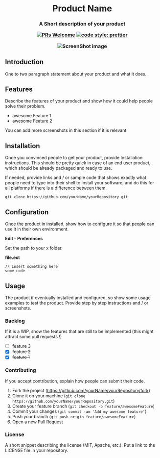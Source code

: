 <h1 align="center"> Product Name</h1>

<h3 align="center">A Short description of your product</h>
<p align="center">

[![PRs Welcome](https://img.shields.io/badge/PRs-welcome-brightgreen.svg)](http://makeapullrequest.com)
[![code style: prettier](https://img.shields.io/badge/code_style-prettier-ff69b4.svg)](https://github.com/prettier/prettier)

</p>

<p align="center">
  <img src="https://github.com/jsulpis/readme-templates/screenshot.jpg" alt="ScreenShot image"/>
</p>

## Introduction

One to two paragraph statement about your product and what it does.

## Features

Describe the features of your product and show how it could help people solve their problem.

* awesome Feature 1
* awesome Feature 2

You can add more screenshots in this section if it is relevant.

## Installation

Once you convinced people to get your product, provide Installation instructions. This should be pretty quick in case of an end user product, which should be already packaged and ready to use.

If needed, provide links and / or sample code that shows exactly what people need to type into their shell to install your software, and do this for all platforms if there is a difference between them.

```
git clone https://github.com/yourName/yourRepository.git
```

## Configuration

Once the product in installed, show how to configure it so that people can use it in their own environment.

**Edit - Preferences**

Set the path to your x folder.

**file.ext**

```
// Insert something here
some code
```

## Usage

The product if eventually installed and configured, so show some usage examples to test the product. Provide step by step instructions and / or screenshots.

### Backlog

If it is a WIP, show the features that are still to be implemented (this might attract some pull requests !)

* [ ] feature 3
* [x] ~~feature 2~~
* [x] ~~feature 1~~

### Contributing

If you accept contribution, explain how people can submit their code.

1.  Fork the project (<https://github.com/yourName/yourRepository/fork>)
2.  Clone it on your machine (`git clone https://github.com/yourName/yourRepository.git`)
3.  Create your feature branch (`git checkout -b feature/awesomeFeature`)
4.  Commit your changes (`git commit -am 'Add my awesome feature'`)
5.  Push your branch (`git push origin feature/awesomeFeature`)
6.  Open a new Pull Request

### License

A short snippet describing the license (MIT, Apache, etc.). Put a link to the LICENSE file in your repository.
